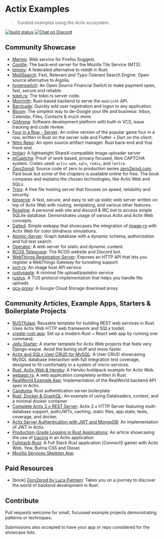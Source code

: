 # Actix Examples

> Curated examples using the Actix ecosystem.

[![build status](https://github.com/actix/examples/workflows/CI%20%28Linux%29/badge.svg?branch=master&event=push)](https://github.com/actix/examples/actions)
[![Chat on Discord](https://img.shields.io/discord/771444961383153695?label=chat&logo=discord)](https://discord.gg/NWpN5mmg3x)

## Community Showcase

- [Merino](https://github.com/mozilla-services/merino): Web service for Firefox Suggest.
- [Contile](https://github.com/mozilla-services/contile): The back-end server for the Mozilla Tile Service (MTS).
- [lemmy](https://github.com/dessalines/lemmy): A federated alternative to reddit in Rust.
- [MeiliSearch](https://github.com/meilisearch/MeiliSearch): Fast, Relevant and Typo-Tolerant Search Engine. Open source alternative to Algolia.
- [hyperswitch](https://github.com/juspay/hyperswitch): An Open Source Financial Switch to make payment open, fast, secure and reliable.
- [tokei.rs](https://github.com/XAMPPRocky/tokei_rs): The tokei.rs server code.
- [Monrinth](https://github.com/modrinth/labrinth): Rust-based backend to serve the `modrinth` API.
- [Barricade](https://github.com/purton-tech/barricade): Quickly add user registration and logon to any application.
- [Bloom](https://github.com/skerkour/bloom): The simplest way to de-Google your life and business: Inbox, Calendar, Files, Contacts & much more.
- [GitArena](https://github.com/mellowagain/gitarena): Software development platform with built-in VCS, issue tracking and code review.
- [Four in a Row - Server](https://github.com/ffactory-ofcl/fourinarow-server): An online version of the popular game four in a row, written in Rust on the server side and Flutter + Dart on the client.
- [Nitro Repo](https://github.com/wherkamp/nitro_repo): An open source artifact manager. Rust back-end and Vue front-end.
- [Imitari](https://github.com/imitari/imitari): A lightweight ShareX-compatible image uploader server
- [mCaptcha](https://github.com/mCaptcha/mCaptcha/): Proof of work based, privacy focused, libre CAPTCHA system. Crates used: `actix-web`, `sqlx`, `redis`, and `lettre`.
- [Zero2prod](https://github.com/LukeMathWalker/zero-to-production/): Source code of zero to production series [zero2prod.com](https://www.zero2prod.com). Paid book but some of the chapters is available online for free. The book compares and explains the chosen technologies, like Actix Web and SQLx.
- [Triox](https://github.com/Trioxidation/Triox): A free file hosting server that focuses on speed, reliability and security.
- [binserve](https://github.com/mufeedvh/binserve): A fast, secure, and easy to set up static web server written on top of Actix Web with routing, templating, and various other features.
- [Roseline](https://github.com/DoumanAsh/roseline.rs): A personal web site and discord & IRC bot to access simple SQLite database. Demonstrates usage of various Actix and Actix Web concepts.
- [Dalted](https://github.com/carrascomj/dalted): Simple webapp that showcases the integration of [image-rs](https://github.com/image-rs/image) with Actix Web for color blindness simulations.
- [Atomic-Server](https://github.com/joepio/atomic-data-rust/): Graph database with a dynamic schema, authorization and full text search.
- [Operator](https://github.com/mkantor/operator): A web server for static and dynamic content.
- [RCOS Telescope](https://github.com/rcos/Telescope): The RCOS website and Discord bot.
- [WebThings Registration Server](https://github.com/WebThingsIO/registration_server): Exposes an HTTP API that lets you register a WebThings Gateway for tunneling support
- [pict-rs](https://git.asonix.dog/asonix/pict-rs): An image host API service
- [rustypaste](https://github.com/orhun/rustypaste): A minimal file upload/pastebin service
- [rustus](https://github.com/s3rius/rustus): A TUS protocol implementation that helps you handle file uploads
- [gcs-proxy](https://github.com/guaychou/gcs-proxy): A Google Cloud Storage download proxy

## Community Articles, Example Apps, Starters & Boilerplate Projects

- [RUSTfulapi](https://github.com/robatipoor/rustfulapi): Reusable template for building REST web services in Rust. Uses Actix Web HTTP web framework and SQLx toolkit.
- [create-rust-app](https://github.com/Wulf/create-rust-app): Set up a modern Rust + React web app by running one command.
- [Jelly Starter](https://github.com/secretkeysio/jelly-actix-web-starter): A starter template for Actix Web projects that feels very Django-esque. Avoid the boring stuff and move faster.
- [Actix and SQLx User CRUD for MySQL](https://github.com/jamesjmeyer210/actix_sqlx_mysql_user_crud): A User CRUD showcasing MySQL database interaction with full integration test coverage, designed to fit comfortably in a system of micro-services.
- [Rust, Actix Web & Heroku](https://github.com/emk/rust-buildpack-example-actix): A Heroku buildpack example for Actix Web.
- [webapp.rs](https://github.com/saschagrunert/webapp.rs): A web application completely written in Rust.
- [RealWorld Example App](https://github.com/fairingrey/actix-realworld-example-app): Implementation of the RealWorld backend API spec in Actix.
- [Canduma](https://github.com/clifinger/canduma): Rust authentication server boilerplate
- [Rust, Docker & GraphQL](https://github.com/jayy-lmao/rust-graphql-docker): An example of using Dataloaders, context, and a minimal docker container.
- [Complete Actix 2.x REST Server](https://github.com/ddimaria/rust-actix-example): Actix 2.x HTTP Server featuring multi-database support, auth/JWTs, caching, static files, app state, tests, coverage, and docker.
- [Actix Server Authentication with JWT and MongoDB](https://github.com/emreyalvac/actix-web-jwt/): An implementation of JWT in Actix.
- [Production-Grade Logging in Rust Applications](https://medium.com/better-programming/production-grade-logging-in-rust-applications-2c7fffd108a6): An article showcasing the use of [tracing](https://github.com/tokio-rs/tracing) in an Actix application
- [Fullstack-Rust](https://github.com/vascokk/fullstack-rust): A Full Stack Rust application (Connect5 game) with Actix Web, Yew, Bulma CSS and Diesel.
- [Mozilla Services Skeleton App](https://github.com/mozilla-services/skeleton)

## Paid Resources

- [book] [Zero2prod by Luca Palmieri](https://algoluca.gumroad.com/l/zero2prod): Takes you on a journey to discover the world of backend development in Rust.

## Contribute

Pull requests welcome for small, focussed example projects demonstrating patterns or techniques.

Submissions also accepted to have your app or repo considered for the showcase lists.

